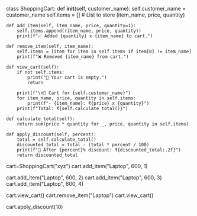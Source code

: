 class ShoppingCart:
    def __init__(self, customer_name):
        self.customer_name = customer_name
        self.items = []  # List to store (item_name, price, quantity)

    def add_item(self, item_name, price, quantity=1):
        self.items.append((item_name, price, quantity))
        print(f"✅ Added {quantity} x {item_name} to cart.")

    def remove_item(self, item_name):
        self.items = [item for item in self.items if item[0] != item_name]
        print(f"❌ Removed {item_name} from cart.")

    def view_cart(self):
        if not self.items:
            print("🛒 Your cart is empty.")
            return

        print(f"\n🧾 Cart for {self.customer_name}")
        for item_name, price, quantity in self.items:
            print(f"- {item_name}: ₹{price} x {quantity}")
        print(f"Total: ₹{self.calculate_total()}")

    def calculate_total(self):
        return sum(price * quantity for _, price, quantity in self.items)

    def apply_discount(self, percent):
        total = self.calculate_total()
        discounted_total = total - (total * percent / 100)
        print(f"🎉 After {percent}% discount: ₹{discounted_total:.2f}")
        return discounted_total



cart=ShoppingCart("xyz")
cart.add_item("Laptop", 600, 1)

cart.add_item("Laptop", 600, 2)
cart.add_item("Laptop", 600, 3)
cart.add_item("Laptop", 600, 4)

cart.view_cart()
cart.remove_item("Laptop")
cart.view_cart()

cart.apply_discount(10)
